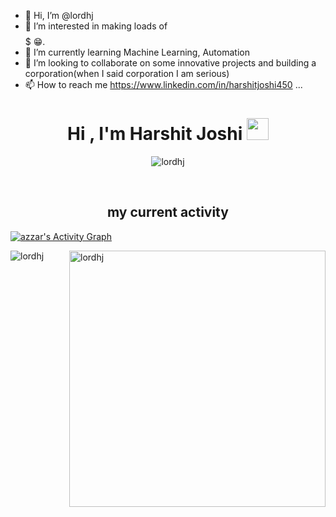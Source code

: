 - 👋 Hi, I’m @lordhj
- 👀 I’m interested in making loads of $$$$$$$$$ 😁.
- 🌱 I’m currently learning Machine Learning, Automation
- 💞️ I’m looking to collaborate on some innovative projects and building a corporation(when I said corporation I am serious)
- 📫 How to reach me https://www.linkedin.com/in/harshitjoshi450 ...

<h1 align="center">Hi , I'm Harshit Joshi <img src="https://media.giphy.com/media/hvRJCLFzcasrR4ia7z/giphy.gif" width="35"></h1>

<!---
lordhj/lordhj is a ✨ special ✨ repository because its `README.md` (this file) appears on your GitHub profile.
You can click the Preview link to take a look at your changes.
--->
<p align="center"> 
	<img src="https://komarev.com/ghpvc/?username=lordhj&label=Profile%20views&color=0e75b6&style=plastic" alt="lordhj" /> 
</p>
  <br/>
  <h2 align="center"> my current activity </h2>
<a href="https://github.com/ashutosh00710/github-readme-activity-graph"><img alt="azzar's Activity Graph" src="https://activity-graph.herokuapp.com/graph?username=lordhj&bg_color=ffcfe9&color=9e4c98&line=9e4c98&point=403d3d&area=true&hide_border=true" /></a>
<p><img align="left" src="https://github-readme-stats.vercel.app/api/top-langs?username=lordhj&show_icons=true&locale=en&layout=compact&theme=chartreuse-dark" alt="lordhj" /></p>

<p>&nbsp;<img align="right" src="https://github-readme-stats.vercel.app/api?username=lordhj&show_icons=true&locale=en&theme=chartreuse-dark" alt="lordhj" width="410" /></p>
